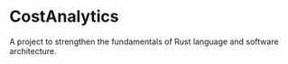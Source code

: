 # CostAnalytics
A project to strengthen the fundamentals of Rust language and software architecture.
